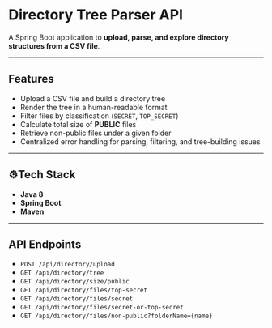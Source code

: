 # Directory Tree Parser API

A Spring Boot application to **upload, parse, and explore directory structures from a CSV file**.  

---

## Features
- Upload a CSV file and build a directory tree  
- Render the tree in a human-readable format  
- Filter files by classification (`SECRET`, `TOP_SECRET`)  
- Calculate total size of **PUBLIC** files  
- Retrieve non-public files under a given folder  
- Centralized error handling for parsing, filtering, and tree-building issues  

---

## ⚙Tech Stack
- **Java 8**  
- **Spring Boot**  
- **Maven**  

---

## API Endpoints
- `POST /api/directory/upload`  
- `GET /api/directory/tree`  
- `GET /api/directory/size/public`  
- `GET /api/directory/files/top-secret`  
- `GET /api/directory/files/secret`  
- `GET /api/directory/files/secret-or-top-secret`  
- `GET /api/directory/files/non-public?folderName={name}`  
